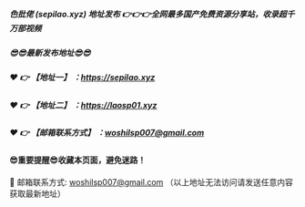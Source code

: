##### 色批佬 (sepilao.xyz) 地址发布 👉👉👉全网最多国产免费资源分享站，收录超千万部视频

##### 😎😎最新发布地址😎😎

##### ❤️ 👉 【地址一】 ：https://sepilao.xyz

##### ❤️ 👉 【地址二】 ：https://laosp01.xyz

##### ❤️ 👉 【邮箱联系方式】 ：woshilsp007@gmail.com

#### 😎重要提醒😎收藏本页面，避免迷路！


📧 邮箱联系方式: woshilsp007@gmail.com （以上地址无法访问请发送任意内容获取最新地址）
